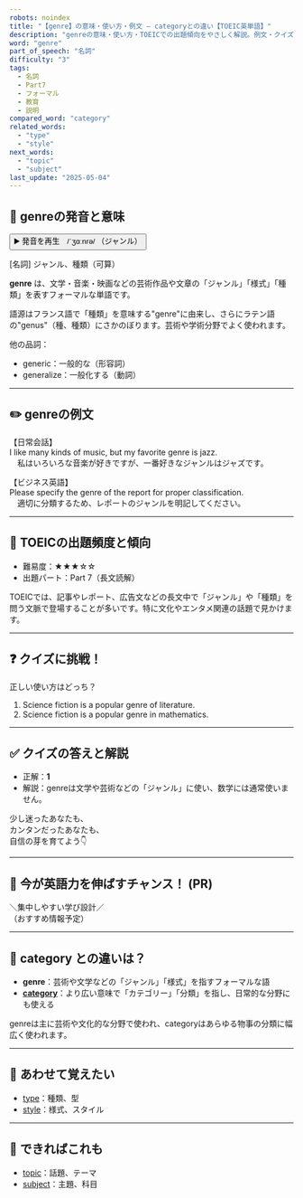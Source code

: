 ```yaml
---
robots: noindex
title: "【genre】の意味・使い方・例文 ― categoryとの違い【TOEIC英単語】"
description: "genreの意味・使い方・TOEICでの出題傾向をやさしく解説。例文・クイズ付きでcategoryとの違いもわかりやすく学べます。"
word: "genre"
part_of_speech: "名詞"
difficulty: "3"
tags:
  - 名詞
  - Part7
  - フォーマル
  - 教育
  - 説明
compared_word: "category"
related_words:
  - "type"
  - "style"
next_words:
  - "topic"
  - "subject"
last_update: "2025-05-04"
---
```


## 🔰 genreの発音と意味

<button class="play-audio" onclick="playTTS('genre')">
  <span class="play-audio-main">
    ▶️ 発音を再生　/ˈʒɑːnrə/
  </span>
  <span class="play-audio-sub">
    （ジャンル）
  </span>
</button>

[名詞] ジャンル、種類（可算）

**genre** は、文学・音楽・映画などの芸術作品や文章の「ジャンル」「様式」「種類」を表すフォーマルな単語です。

語源はフランス語で「種類」を意味する"genre"に由来し、さらにラテン語の"genus"（種、種類）にさかのぼります。芸術や学術分野でよく使われます。

他の品詞：  
- generic：一般的な（形容詞）
- generalize：一般化する（動詞）

---

## ✏️ genreの例文

【日常会話】  
I like many kinds of music, but my favorite genre is jazz.  
　私はいろいろな音楽が好きですが、一番好きなジャンルはジャズです。

【ビジネス英語】  
Please specify the genre of the report for proper classification.  
　適切に分類するため、レポートのジャンルを明記してください。

---

## 🎯 TOEICの出題頻度と傾向

- 難易度：★★★☆☆
- 出題パート：Part 7（長文読解）

TOEICでは、記事やレポート、広告文などの長文中で「ジャンル」や「種類」を問う文脈で登場することが多いです。特に文化やエンタメ関連の話題で見かけます。

---

## ❓ クイズに挑戦！

正しい使い方はどっち？

1. Science fiction is a popular genre of literature.  
2. Science fiction is a popular genre in mathematics.

---

## ✅ クイズの答えと解説

- 正解：**1**
- 解説：genreは文学や芸術などの「ジャンル」に使い、数学には通常使いません。

少し迷ったあなたも、  
カンタンだったあなたも、  
自信の芽を育てよう👇️

---

## 🚀 今が英語力を伸ばすチャンス！ (PR)

<div class="info-center">
＼集中しやすい学び設計／<br>  
（おすすめ情報予定）
</div>

---

## 🤔  category との違いは？

- **genre**：芸術や文学などの「ジャンル」「様式」を指すフォーマルな語
- **[category](/category)**：より広い意味で「カテゴリー」「分類」を指し、日常的な分野にも使える

genreは主に芸術や文化的な分野で使われ、categoryはあらゆる物事の分類に幅広く使われます。

---

## 🧩 あわせて覚えたい

- [type](/type)：種類、型
- [style](/style)：様式、スタイル

---

## 📖 できればこれも

- [topic](/topic)：話題、テーマ
- [subject](/subject)：主題、科目

<!-- cvid: aid16_bid38 -->
